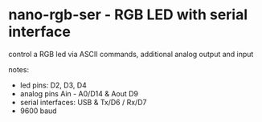 # nano-rgb-ser - RGB LED with serial interface

control a RGB led via ASCII commands, additional analog output and input

notes:
* led pins: D2, D3, D4
* analog pins Ain - A0/D14 & Aout D9
* serial interfaces: USB & Tx/D6 / Rx/D7
* 9600 baud

